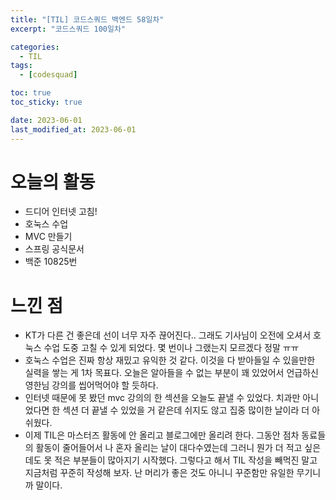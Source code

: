 ```yaml
---
title: "[TIL] 코드스쿼드 백엔드 58일차"
excerpt: "코드스쿼드 100일차"

categories:
  - TIL
tags:
  - [codesquad]

toc: true
toc_sticky: true

date: 2023-06-01
last_modified_at: 2023-06-01
---
```


# 오늘의 활동

- 드디어 인터넷 고침!
- 호눅스 수업
- MVC 만들기
- 스프링 공식문서
- 백준 10825번

# 느낀 점

- KT가 다른 건 좋은데 선이 너무 자주 끊어진다.. 그래도 기사님이 오전에 오셔서 호눅스 수업 도중 고칠 수 있게 되었다. 몇 번이나 그랬는지 모르겠다 정말 ㅠㅠ
- 호눅스 수업은 진짜 항상 재밌고 유익한 것 같다. 이것을 다 받아들일 수 있을만한 실력을 쌓는 게 1차 목표다. 오늘은 알아들을 수 없는 부분이 꽤 있었어서 언급하신 영한님 강의를 씹어먹어야 할 듯하다.
- 인터넷 때문에 못 봤던 mvc 강의의 한 섹션을 오늘도 끝낼 수 있었다. 치과만 아니었다면 한 섹션 더 끝낼 수 있었을 거 같은데 쉬지도 않고 집중 많이한 날이라 더 아쉬웠다.
- 이제 TIL은 마스터즈 활동에 안 올리고 블로그에만 올리려 한다. 그동안 점차 동료들의 활동이 줄어들어서 나 혼자 올리는 날이 대다수였는데 그러니 뭔가 더 적고 싶은데도 못 적은 부분들이 많아지기 시작했다. 그렇다고 해서 TIL 작성을 빼먹진 말고 지금처럼 꾸준히 작성해 보자. 난 머리가 좋은 것도 아니니 꾸준함만 유일한 무기니까 말이다.